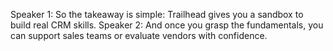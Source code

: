 Speaker 1: So the takeaway is simple: Trailhead gives you a sandbox to build real CRM skills.
Speaker 2: And once you grasp the fundamentals, you can support sales teams or evaluate vendors with confidence.
